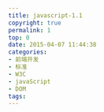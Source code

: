 ```yaml
---
title: javascript-1.1
copyright: true
permalink: 1
top: 0
date: 2015-04-07 11:44:38
categories:
- 前端开发
- 标准
- W3C
- javaScript
- DOM
tags:
---
```

